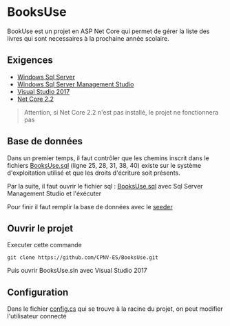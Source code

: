 # BooksUse
BookUse est un projet en ASP Net Core qui permet de gérer la liste des livres qui sont necessaires à la prochaine année scolaire.

## Exigences

* [Windows Sql Server](https://www.microsoft.com/fr-fr/sql-server/sql-server-downloads)
* [Windows Sql Server Management Studio](https://docs.microsoft.com/en-us/sql/ssms/download-sql-server-management-studio-ssms?view=sql-server-2017)
* [Visual Studio 2017](https://visualstudio.microsoft.com/fr/downloads/)
* [Net Core 2.2](https://dotnet.microsoft.com/download/dotnet-core/2.2)

> Attention, si Net Core 2.2 n'est pas installé, le projet ne fonctionnera pas

## Base de données

Dans un premier temps, il faut contrôler que les chemins inscrit dans le fichiers [BooksUse.sql](https://github.com/CPNV-ES/BooksUse/blob/master/doc/database/BooksUse.sql) (ligne 25, 28, 31, 38, 40) existe sur le système d'exploitation utilisé et que les droits d'écriture soit présents.

Par la suite, il faut ouvrir le fichier sql : [BooksUse.sql](https://github.com/CPNV-ES/BooksUse/blob/master/doc/database/BooksUse.sql) avec Sql Server Management Studio et l'éxécuter

Pour finir il faut remplir la base de données avec le [seeder](https://github.com/CPNV-ES/BooksUse/blob/master/doc/database/Seeder.sql)

## Ouvrir le projet

Executer cette commande

`git clone https://github.com/CPNV-ES/BooksUse.git` 

Puis ouvrir BooksUse.sln avec Visual Studio 2017

## Configuration

Dans le fichier [config.cs](https://github.com/CPNV-ES/BooksUse/blob/master/BooksUse/config.cs) qui se trouve à la racine du projet, on peut modifier l'utilisateur connecté